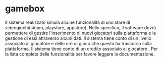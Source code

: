 # gamebox
Il sistema realizzato simula alcune funzionalità di uno store di videogiochi(steam, playstore, appstore). Nello specifico, il software dovrà permettere di gestire l'inserimento di nuovi giocatori sulla piattaforma e la gestione di essi attraverso alcuni dati. Il sistema tiene conto di un livello associato al giocatore e delle ore di gioco che questo ha trascorso sulla piattaforma.  Il sistema tiene conto di un credito associato al giocatore . Per la lista completa delle funzionalità per favore leggere la documentazione.
